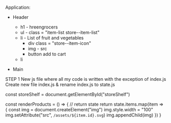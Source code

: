 Application:
-  Header
   -  h1 - hreengrocers
   -  ul - class = "item-list store--item-list"
   -  li - List of fruit and vegetables
      -  div class = "store--item-icon"
      -  img - src
      -  button add to cart
   -  li


-  Main


STEP 1
New js file where all my code is written with the exception of index.js
Create new file index.js & rename index.js to state.js


const storeShelf = document.getElementById("storeShelf")

const renderProducts = () => {
    // return state
    return state.items.map(item => {
        const img = document.createElement("img")
        img.style.width = "100"
        img.setAttribute("src", `/assets/${item.id}.svg`)
        img.appendChild(img)
    })
}
